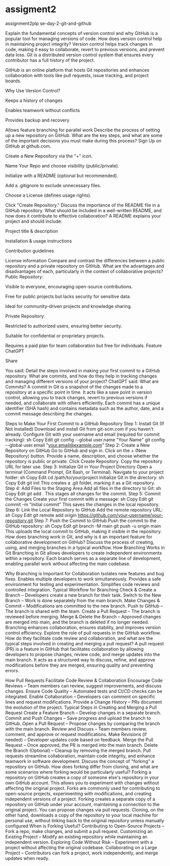 # assigment2
assignment2plp
se-day-2-git-and-github

Explain the fundamental concepts of version control and why GitHub is a popular tool for managing versions of code. How does version control help in maintaining project integrity?
Version control helps track changes in code, making it easy to collaborate, revert to previous versions, and prevent data loss. Git is a distributed version control system that ensures every contributor has a full history of the project.

GitHub is an online platform that hosts Git repositories and enhances collaboration with tools like pull requests, issue tracking, and project boards.

Why Use Version Control?

Keeps a history of changes

Enables teamwork without conflicts

Provides backup and recovery

Allows feature branching for parallel work
Describe the process of setting up a new repository on GitHub. What are the key steps, and what are some of the important decisions you must make during this process?
Sign Up on GitHub at github.com.

Create a New Repository via the "+" icon.

Name Your Repo and choose visibility (public/private).

Initialize with a README (optional but recommended).

Add a .gitignore to exclude unnecessary files.

Choose a License (defines usage rights).

Click "Create Repository."
Discuss the importance of the README file in a GitHub repository. What should be included in a well-written README, and how does it contribute to effective collaboration?
A README explains your project and should include:

Project title & description

Installation & usage instructions

Contribution guidelines

License information
Compare and contrast the differences between a public repository and a private repository on GitHub. What are the advantages and disadvantages of each, particularly in the context of collaborative projects?
Public Repository:

Visible to everyone, encouraging open-source contributions.

Free for public projects but lacks security for sensitive data.

Ideal for community-driven projects and knowledge sharing.

Private Repository:

Restricted to authorized users, ensuring better security.

Suitable for confidential or proprietary projects.

Requires a paid plan for team collaboration but free for individuals.
Feature
ChatGPT

Share


You said:
Detail the steps involved in making your first commit to a GitHub repository. What are commits, and how do they help in tracking changes and managing different versions of your project?
ChatGPT said:
What are Commits?
A commit in Git is a snapshot of the changes made to a repository at a specific point in time. It acts like a save point in version control, allowing you to track changes, revert to previous versions if needed, and collaborate with others efficiently. Each commit has a unique identifier (SHA hash) and contains metadata such as the author, date, and a commit message describing the changes.

Steps to Make Your First Commit to a GitHub Repository
Step 1: Install Git (If Not Installed)
Download and install Git from git-scm.com if you haven't already.
Configure Git with your username and email (required for commit tracking):
sh
Copy
Edit
git config --global user.name "Your Name"
git config --global user.email "your.email@example.com"
Step 2: Create a New Repository on GitHub
Go to GitHub and sign in.
Click on the + (New Repository) button.
Provide a name, description, and choose whether the repository is public or private.
Click Create Repository.
Copy the repository URL for later use.
Step 3: Initialize Git in Your Project Directory
Open a terminal (Command Prompt, Git Bash, or Terminal).
Navigate to your project folder:
sh
Copy
Edit
cd /path/to/your/project
Initialize Git in the directory:
sh
Copy
Edit
git init
This creates a .git folder, marking it as a Git repository.
Step 4: Add Files to the Staging Area
Add all files in the directory to Git:
sh
Copy
Edit
git add .
This stages all changes for the commit.
Step 5: Commit the Changes
Create your first commit with a message:
sh
Copy
Edit
git commit -m "Initial commit"
This saves the changes in the local repository.
Step 6: Link the Local Repository to GitHub
Add the remote repository URL:
sh
Copy
Edit
git remote add origin https://github.com/your-username/your-repository.git
Step 7: Push the Commit to GitHub
Push the commit to the GitHub repository:
sh
Copy
Edit
git branch -M main
git push -u origin main
This uploads the local commit to GitHub, making it visible in the repository.
How does branching work in Git, and why is it an important feature for collaborative development on GitHub? Discuss the process of creating, using, and merging branches in a typical workflow.
How Branching Works in Git
Branching in Git allows developers to create independent environments within a repository. Each branch serves as a separate line of development, enabling parallel work without affecting the main codebase.

Why Branching is Important for Collaboration
Isolates new features and bug fixes.
Enables multiple developers to work simultaneously.
Provides a safe environment for testing and experimentation.
Simplifies code reviews and controlled integration.
Typical Workflow for Branching
Check & Create a Branch – Developers create a new branch for their task.
Switch to the New Branch – Work is done separately from the main branch.
Make Changes & Commit – Modifications are committed to the new branch.
Push to GitHub – The branch is shared with the team.
Create a Pull Request – The branch is reviewed before merging.
Merge & Delete the Branch – Approved changes are merged into main, and the branch is deleted if no longer needed.
Branching enhances collaboration, ensures stability, and improves version control efficiency. 
Explore the role of pull requests in the GitHub workflow. How do they facilitate code review and collaboration, and what are the typical steps involved in creating and merging a pull request?
A pull request (PR) is a feature in GitHub that facilitates collaboration by allowing developers to propose changes, review code, and merge updates into the main branch. It acts as a structured way to discuss, refine, and approve modifications before they are merged, ensuring quality and preventing errors.

How Pull Requests Facilitate Code Review & Collaboration
Encourage Code Reviews – Team members can review, suggest improvements, and discuss changes.
Ensure Code Quality – Automated tests and CI/CD checks can be integrated.
Enable Collaboration – Developers can comment on specific lines and request modifications.
Provide a Change History – PRs document the evolution of the project.
Typical Steps in Creating and Merging a Pull Request
Create a Feature Branch – Develop changes in a separate branch.
Commit and Push Changes – Save progress and upload the branch to GitHub.
Open a Pull Request – Propose changes by comparing the branch with the main branch.
Review and Discuss – Team members review, comment, and approve or request modifications.
Make Revisions (if needed) – Developer updates code based on feedback.
Merge the Pull Request – Once approved, the PR is merged into the main branch.
Delete the Branch (Optional) – Cleanup by removing the merged branch.
Pull requests streamline collaboration, maintain code integrity, and enhance teamwork in software development.
Discuss the concept of "forking" a repository on GitHub. How does forking differ from cloning, and what are some scenarios where forking would be particularly useful?
Forking a repository on GitHub creates a copy of someone else's repository in your own GitHub account. This allows you to experiment with changes without affecting the original project. Forks are commonly used for contributing to open-source projects, experimenting with modifications, and creating independent versions of a project.
Forking creates a separate copy of a repository on GitHub under your account, maintaining a connection to the original project. You can propose changes via pull requests. Cloning, on the other hand, downloads a copy of the repository to your local machine for personal use, without linking back to the original repository unless manually configured
When is Forking Useful?
Contributing to Open-Source Projects – Fork a repo, make changes, and submit a pull request.
Customizing an Existing Project – Modify an existing repository while maintaining an independent version.
Exploring Code Without Risk – Experiment with a project without affecting the original codebase.
Collaborating on a Large Project – Contributors can fork a project, work independently, and merge updates when ready.
